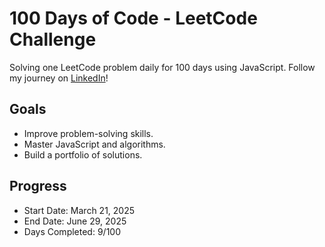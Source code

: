 
# 100 Days of Code - LeetCode Challenge
Solving one LeetCode problem daily for 100 days using JavaScript. Follow my journey on [LinkedIn](https://www.linkedin.com/in/alfredshyamreactdev/)!

## Goals
- Improve problem-solving skills.
- Master JavaScript and algorithms.
- Build a portfolio of solutions.

## Progress
- Start Date: March 21, 2025
- End Date: June 29, 2025
- Days Completed: 9/100
